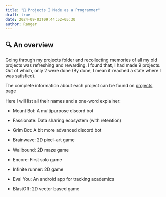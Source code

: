 ```yaml
---
title: "🍳 Projects I Made as a Programmer"
draft: true
date: 2024-09-03T09:44:52+05:30
author: Ranger
---
```


## 🔍 An overview

Going through my projects folder and recollecting memories of all my old projects was refreshing and rewarding. I found that, I had made 9 projects. Out of which, only 2 were done (By done, I mean it reached a state where I was satisfied).

The complete information about each project can be found on  [projects](https://justfahad.me/projects/) page

Here I will list all their names and a one-word explainer:

- Mount Bot: A multipurpose discord bot

- Fassionate: Data sharing ecosystem (with retention)

- Grim Bot: A bit more advanced discord bot

- Brainwave: 2D pixel-art game

- Wallbound: 2D maze game

- Encore: First solo game

- Infinite runner: 2D game

- Eval You: An android app for tracking academics

- BlastOff: 2D vector based game
